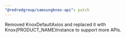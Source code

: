 ```yaml
---
"@redredgroup/samsungknox-api": patch
---
```


Removed KnoxDefaultAxios and replaced it with Knox{PRODUCT_NAME}Instance to support more APIs.
